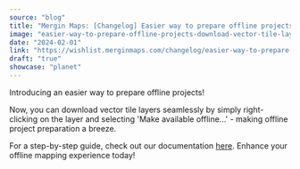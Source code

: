 ```yaml
---
source: "blog"
title: "Mergin Maps: [Changelog] Easier way to prepare offline projects - download vector tile layers"
image: "easier-way-to-prepare-offline-projects-download-vector-tile-layers?utm_source=qgis."
date: "2024-02-01"
link: "https://wishlist.merginmaps.com/changelog/easier-way-to-prepare-offline-projects-download-vector-tile-layers?utm_source=qgis"
draft: "true"
showcase: "planet"
---
```


<p>Introducing an easier way to prepare offline projects! </p><p>Now, you can download vector tile layers seamlessly by simply right-clicking on the layer and selecting 'Make available offline...' - making offline project preparation a breeze. </p><p>For a step-by-step guide, check out our documentation <a href="https://merginmaps.com/docs/gis/settingup_background_map/#downloading-vector-tiles-using-mergin-maps-plugin-for-qgis" rel="noopener noreferrer nofollow" target="_new">here</a>. Enhance your offline mapping experience today!</p>
